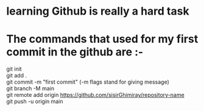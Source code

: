 # learning Github is really a hard task <br>
# The commands that used for my first commit in the github are :- <br>

git init <br>
git add . <br>
git commit -m "first commit"  (-m flags stand for giving message) <br>
git branch -M main <br>
git remote add origin https://github.com/sisirGhimiray/repository-name <br>
git push -u origin main <br>